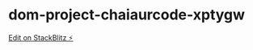 # dom-project-chaiaurcode-xptygw

[Edit on StackBlitz ⚡️](https://stackblitz.com/edit/dom-project-chaiaurcode-5lhsst)